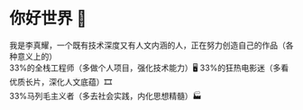 # 你好世界 👋  
我是李真耀，一个既有技术深度又有人文内涵的人，正在努力创造自己的作品（各种意义上的）  
33%的全栈工程师（多做个人项目，强化技术能力）🖥 
33%的狂热电影迷（多看优质长片，深化人文底蕴）🎞  
33%马列毛主义者（多去社会实践，内化思想精髓）🏭
